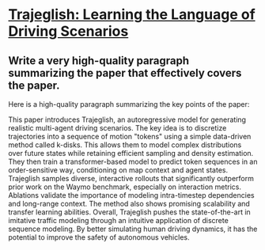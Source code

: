 # [Trajeglish: Learning the Language of Driving Scenarios](https://arxiv.org/abs/2312.04535)

## Write a very high-quality paragraph summarizing the paper that effectively covers the paper.

 Here is a high-quality paragraph summarizing the key points of the paper:

This paper introduces Trajeglish, an autoregressive model for generating realistic multi-agent driving scenarios. The key idea is to discretize trajectories into a sequence of motion "tokens" using a simple data-driven method called k-disks. This allows them to model complex distributions over future states while retaining efficient sampling and density estimation. They then train a transformer-based model to predict token sequences in an order-sensitive way, conditioning on map context and agent states. Trajeglish samples diverse, interactive rollouts that significantly outperform prior work on the Waymo benchmark, especially on interaction metrics. Ablations validate the importance of modeling intra-timestep dependencies and long-range context. The method also shows promising scalability and transfer learning abilities. Overall, Trajeglish pushes the state-of-the-art in imitative traffic modeling through an intuitive application of discrete sequence modeling. By better simulating human driving dynamics, it has the potential to improve the safety of autonomous vehicles.

